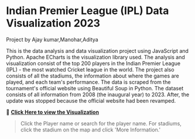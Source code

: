 # Indian Premier League (IPL) Data Visualization 2023
Project by  Ajay kumar,Manohar,Aditya

This is the data analysis and data visualization project using JavaScript and Python. Apache ECharts is the visualization library used. The analysis and visualization consist of the top 200 players in the Indian Premier League (IPL) - the most watched Cricket league in the world. The project also consists of all the stadiums, the information about where the games are played, and each team's performance. The data is scraped from the tournament's official website using Beautiful Soup in Python. The dataset consists of all information from 2008 (the inaugural year) to 2023. After, the update was stopped because the official website had been revamped.

🔗 **[Click Here to view the Visualization](https://github.com/ajay9381/IPL_Data_Visualization/)**

> Click the Player name or search for the player name. For stadiums, click the stadium on the map and click 'More Information.'

